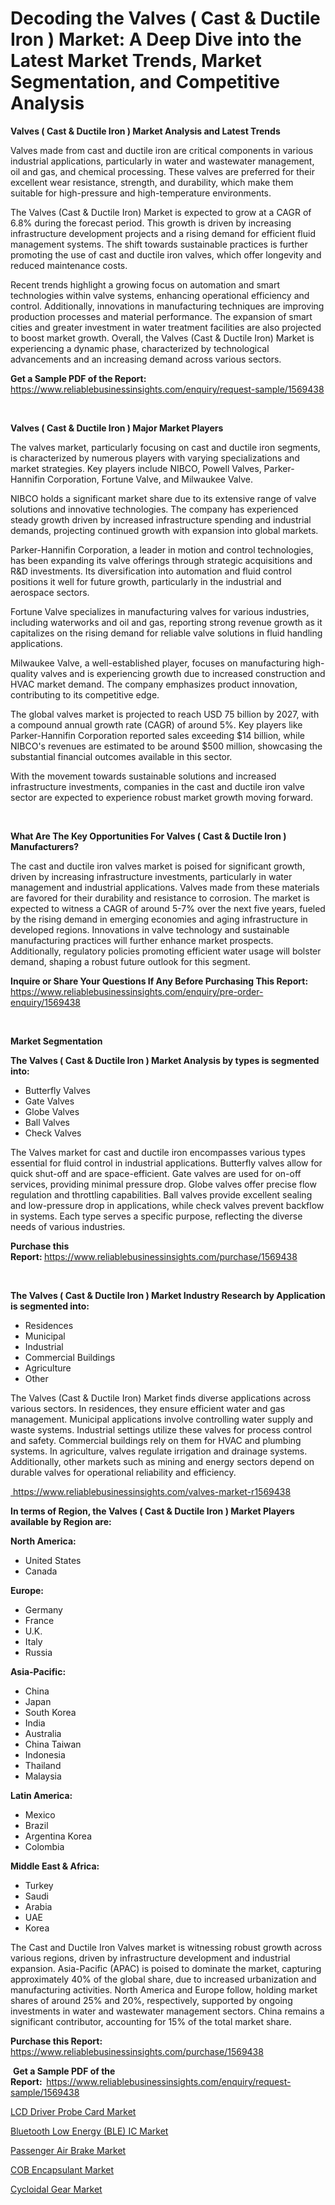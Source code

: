 <p><h1>Decoding the Valves ( Cast & Ductile Iron ) Market: A Deep Dive into the Latest Market Trends, Market Segmentation, and Competitive Analysis</h1></p><p><strong>Valves ( Cast & Ductile Iron ) Market Analysis and Latest Trends</strong></p>
<p><p>Valves made from cast and ductile iron are critical components in various industrial applications, particularly in water and wastewater management, oil and gas, and chemical processing. These valves are preferred for their excellent wear resistance, strength, and durability, which make them suitable for high-pressure and high-temperature environments.</p><p>The Valves (Cast & Ductile Iron) Market is expected to grow at a CAGR of 6.8% during the forecast period. This growth is driven by increasing infrastructure development projects and a rising demand for efficient fluid management systems. The shift towards sustainable practices is further promoting the use of cast and ductile iron valves, which offer longevity and reduced maintenance costs.</p><p>Recent trends highlight a growing focus on automation and smart technologies within valve systems, enhancing operational efficiency and control. Additionally, innovations in manufacturing techniques are improving production processes and material performance. The expansion of smart cities and greater investment in water treatment facilities are also projected to boost market growth. Overall, the Valves (Cast & Ductile Iron) Market is experiencing a dynamic phase, characterized by technological advancements and an increasing demand across various sectors.</p></p>
<p><strong>Get a Sample PDF of the Report:&nbsp;</strong> <a href="https://www.reliablebusinessinsights.com/enquiry/request-sample/1569438?utm_campaign=1094&utm_medium=2&utm_source=Github&utm_content=ia&utm_term=14102024&utm_id=valves-cast-ductile-iron">https://www.reliablebusinessinsights.com/enquiry/request-sample/1569438</a></p>
<p>&nbsp;</p>
<p><strong>Valves ( Cast & Ductile Iron ) Major Market Players</strong></p>
<p><p>The valves market, particularly focusing on cast and ductile iron segments, is characterized by numerous players with varying specializations and market strategies. Key players include NIBCO, Powell Valves, Parker-Hannifin Corporation, Fortune Valve, and Milwaukee Valve. </p><p>NIBCO holds a significant market share due to its extensive range of valve solutions and innovative technologies. The company has experienced steady growth driven by increased infrastructure spending and industrial demands, projecting continued growth with expansion into global markets.</p><p>Parker-Hannifin Corporation, a leader in motion and control technologies, has been expanding its valve offerings through strategic acquisitions and R&D investments. Its diversification into automation and fluid control positions it well for future growth, particularly in the industrial and aerospace sectors.</p><p>Fortune Valve specializes in manufacturing valves for various industries, including waterworks and oil and gas, reporting strong revenue growth as it capitalizes on the rising demand for reliable valve solutions in fluid handling applications.</p><p>Milwaukee Valve, a well-established player, focuses on manufacturing high-quality valves and is experiencing growth due to increased construction and HVAC market demand. The company emphasizes product innovation, contributing to its competitive edge.</p><p>The global valves market is projected to reach USD 75 billion by 2027, with a compound annual growth rate (CAGR) of around 5%. Key players like Parker-Hannifin Corporation reported sales exceeding $14 billion, while NIBCO's revenues are estimated to be around $500 million, showcasing the substantial financial outcomes available in this sector. </p><p>With the movement towards sustainable solutions and increased infrastructure investments, companies in the cast and ductile iron valve sector are expected to experience robust market growth moving forward.</p></p>
<p>&nbsp;</p>
<p><strong>What Are The Key Opportunities For Valves ( Cast & Ductile Iron ) Manufacturers?</strong></p>
<p><p>The cast and ductile iron valves market is poised for significant growth, driven by increasing infrastructure investments, particularly in water management and industrial applications. Valves made from these materials are favored for their durability and resistance to corrosion. The market is expected to witness a CAGR of around 5-7% over the next five years, fueled by the rising demand in emerging economies and aging infrastructure in developed regions. Innovations in valve technology and sustainable manufacturing practices will further enhance market prospects. Additionally, regulatory policies promoting efficient water usage will bolster demand, shaping a robust future outlook for this segment.</p></p>
<p><strong>Inquire or Share Your Questions If Any Before Purchasing This Report:</strong> <a href="https://www.reliablebusinessinsights.com/enquiry/pre-order-enquiry/1569438?utm_campaign=1094&utm_medium=2&utm_source=Github&utm_content=ia&utm_term=14102024&utm_id=valves-cast-ductile-iron">https://www.reliablebusinessinsights.com/enquiry/pre-order-enquiry/1569438</a></p>
<p>&nbsp;</p>
<p><strong>Market Segmentation</strong></p>
<p><strong>The Valves ( Cast & Ductile Iron ) Market Analysis by types is segmented into:</strong></p>
<p><ul><li>Butterfly Valves</li><li>Gate Valves</li><li>Globe Valves</li><li>Ball Valves</li><li>Check Valves</li></ul></p>
<p><p>The Valves market for cast and ductile iron encompasses various types essential for fluid control in industrial applications. Butterfly valves allow for quick shut-off and are space-efficient. Gate valves are used for on-off services, providing minimal pressure drop. Globe valves offer precise flow regulation and throttling capabilities. Ball valves provide excellent sealing and low-pressure drop in applications, while check valves prevent backflow in systems. Each type serves a specific purpose, reflecting the diverse needs of various industries.</p></p>
<p><strong>Purchase this Report:&nbsp;</strong><a href="https://www.reliablebusinessinsights.com/purchase/1569438?utm_campaign=1094&utm_medium=2&utm_source=Github&utm_content=ia&utm_term=14102024&utm_id=valves-cast-ductile-iron">https://www.reliablebusinessinsights.com/purchase/1569438</a></p>
<p>&nbsp;</p>
<p><strong>The Valves ( Cast & Ductile Iron ) Market Industry Research by Application is segmented into:</strong></p>
<p><ul><li>Residences</li><li>Municipal</li><li>Industrial</li><li>Commercial Buildings</li><li>Agriculture</li><li>Other</li></ul></p>
<p><p>The Valves (Cast & Ductile Iron) Market finds diverse applications across various sectors. In residences, they ensure efficient water and gas management. Municipal applications involve controlling water supply and waste systems. Industrial settings utilize these valves for process control and safety. Commercial buildings rely on them for HVAC and plumbing systems. In agriculture, valves regulate irrigation and drainage systems. Additionally, other markets such as mining and energy sectors depend on durable valves for operational reliability and efficiency.</p></p>
<p><a href="https://www.reliablebusinessinsights.com/valves-market-r1569438?utm_campaign=1094&utm_medium=2&utm_source=Github&utm_content=ia&utm_term=14102024&utm_id=valves-cast-ductile-iron">&nbsp;https://www.reliablebusinessinsights.com/valves-market-r1569438</a></p>
<p><strong>In terms of Region, the Valves ( Cast & Ductile Iron ) Market Players available by Region are:</strong></p>
<p>
    <p> <strong> North America: </strong>
        <ul>
            <li>United States</li>
            <li>Canada</li>
        </ul>
        </p> 
    <p> <strong> Europe: </strong>
        <ul>
            <li>Germany</li>
            <li>France</li>
            <li>U.K.</li>
            <li>Italy</li>
            <li>Russia</li>
        </ul>
        </p> 
    <p> <strong> Asia-Pacific: </strong>
        <ul>
            <li>China</li>
            <li>Japan</li>
            <li>South Korea</li>
            <li>India</li>
            <li>Australia</li>
            <li>China Taiwan</li>
            <li>Indonesia</li>
            <li>Thailand</li>
            <li>Malaysia</li>
        </ul>
        </p> 
    <p> <strong> Latin America: </strong>
        <ul>
            <li>Mexico</li>
            <li>Brazil</li>
            <li>Argentina Korea</li>
            <li>Colombia</li>
        </ul>
        </p> 
    <p> <strong> Middle East & Africa: </strong>
        <ul>
            <li>Turkey</li>
            <li>Saudi</li>
            <li>Arabia</li>
            <li>UAE</li>
            <li>Korea</li>
        </ul>
    </p>
    </p>
<p><p>The Cast and Ductile Iron Valves market is witnessing robust growth across various regions, driven by infrastructure development and industrial expansion. Asia-Pacific (APAC) is poised to dominate the market, capturing approximately 40% of the global share, due to increased urbanization and manufacturing activities. North America and Europe follow, holding market shares of around 25% and 20%, respectively, supported by ongoing investments in water and wastewater management sectors. China remains a significant contributor, accounting for 15% of the total market share.</p></p>
<p><strong>Purchase this Report: </strong><a href="https://www.reliablebusinessinsights.com/purchase/1569438?utm_campaign=1094&utm_medium=2&utm_source=Github&utm_content=ia&utm_term=14102024&utm_id=valves-cast-ductile-iron">https://www.reliablebusinessinsights.com/purchase/1569438</a></p>
<p>&nbsp;<strong>Get a Sample PDF of the Report:&nbsp;&nbsp;</strong><a href="https://www.reliablebusinessinsights.com/enquiry/request-sample/1569438?utm_campaign=1094&utm_medium=2&utm_source=Github&utm_content=ia&utm_term=14102024&utm_id=valves-cast-ductile-iron">https://www.reliablebusinessinsights.com/enquiry/request-sample/1569438</a></p>
<p><strong></strong></p>
<p><p><a href="https://www.linkedin.com/pulse/how-lcd-driver-probe-card-market-evolved-key-trends-3zdve?utm_campaign=1094&utm_medium=2&utm_source=Github&utm_content=ia&utm_term=14102024&utm_id=valves-cast-ductile-iron">LCD Driver Probe Card Market</a></p><p><a href="https://github.com/NathanColeman327/Market-Research-Report-List-1/blob/main/bluetooth-low-energy-ble-ic-market.md?utm_campaign=1094&utm_medium=2&utm_source=Github&utm_content=ia&utm_term=14102024&utm_id=valves-cast-ductile-iron">Bluetooth Low Energy (BLE) IC Market</a></p><p><a href="https://www.linkedin.com/pulse/decoding-passenger-air-brake-market-signals-growth-algorithms-kxzjf?trk=public_post_embed_feed-article-content&utm_campaign=1094&utm_medium=2&utm_source=Github&utm_content=ia&utm_term=14102024&utm_id=valves-cast-ductile-iron">Passenger Air Brake Market</a></p><p><a href="https://www.linkedin.com/pulse/global-cob-encapsulant-market-opportunities-challenges2024--gk81f?trk=public_post_embed_feed-article-content&utm_campaign=1094&utm_medium=2&utm_source=Github&utm_content=ia&utm_term=14102024&utm_id=valves-cast-ductile-iron">COB Encapsulant Market</a></p><p><a href="https://github.com/OrlandoHBarks/Market-Research-Report-List-1/blob/main/cycloidal-gear-market.md?utm_campaign=1094&utm_medium=2&utm_source=Github&utm_content=ia&utm_term=14102024&utm_id=valves-cast-ductile-iron">Cycloidal Gear Market</a></p></p>